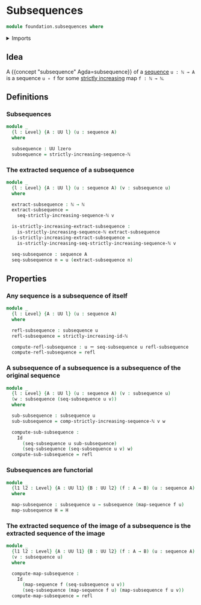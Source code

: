 # Subsequences

```agda
module foundation.subsequences where
```

<details><summary>Imports</summary>

```agda
open import elementary-number-theory.natural-numbers
open import elementary-number-theory.strictly-increasing-sequences-natural-numbers

open import foundation.function-types
open import foundation.identity-types
open import foundation.sequences
open import foundation.universe-levels
```

</details>

## Idea

A {{concept "subsequence" Agda=subsequence}} of a
[sequence](foundation.sequences.md) `u : ℕ → A` is a sequence `u ∘ f` for some
[strictly increasing](elementary-number-theory.strictly-increasing-sequences-natural-numbers.md)
map `f : ℕ → ℕ`.

## Definitions

### Subsequences

```agda
module _
  {l : Level} {A : UU l} (u : sequence A)
  where

  subsequence : UU lzero
  subsequence = strictly-increasing-sequence-ℕ
```

### The extracted sequence of a subsequence

```agda
module _
  {l : Level} {A : UU l} (u : sequence A) (v : subsequence u)
  where

  extract-subsequence : ℕ → ℕ
  extract-subsequence =
    seq-strictly-increasing-sequence-ℕ v

  is-strictly-increasing-extract-subsequence :
    is-strictly-increasing-sequence-ℕ extract-subsequence
  is-strictly-increasing-extract-subsequence =
    is-strictly-increasing-seq-strictly-increasing-sequence-ℕ v

  seq-subsequence : sequence A
  seq-subsequence n = u (extract-subsequence n)
```

## Properties

### Any sequence is a subsequence of itself

```agda
module _
  {l : Level} {A : UU l} (u : sequence A)
  where

  refl-subsequence : subsequence u
  refl-subsequence = strictly-increasing-id-ℕ

  compute-refl-subsequence : u ＝ seq-subsequence u refl-subsequence
  compute-refl-subsequence = refl
```

### A subsequence of a subsequence is a subsequence of the original sequence

```agda
module _
  {l : Level} {A : UU l} (u : sequence A) (v : subsequence u)
  (w : subsequence (seq-subsequence u v))
  where

  sub-subsequence : subsequence u
  sub-subsequence = comp-strictly-increasing-sequence-ℕ v w

  compute-sub-subsequence :
    Id
      (seq-subsequence u sub-subsequence)
      (seq-subsequence (seq-subsequence u v) w)
  compute-sub-subsequence = refl
```

### Subsequences are functorial

```agda
module _
  {l1 l2 : Level} {A : UU l1} {B : UU l2} (f : A → B) (u : sequence A)
  where

  map-subsequence : subsequence u → subsequence (map-sequence f u)
  map-subsequence H = H
```

### The extracted sequence of the image of a subsequence is the extracted sequence of the image

```agda
module _
  {l1 l2 : Level} {A : UU l1} {B : UU l2} (f : A → B) (u : sequence A)
  (v : subsequence u)
  where

  compute-map-subsequence :
    Id
      (map-sequence f (seq-subsequence u v))
      (seq-subsequence (map-sequence f u) (map-subsequence f u v))
  compute-map-subsequence = refl
```
